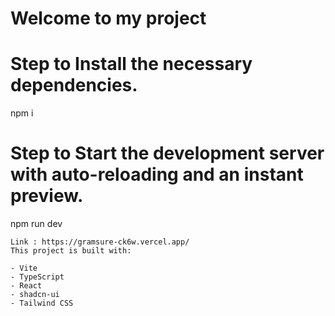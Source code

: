 # Welcome to my project

# Step to Install the necessary dependencies.
npm i

# Step to Start the development server with auto-reloading and an instant preview.
npm run dev
```
Link : https://gramsure-ck6w.vercel.app/
This project is built with:

- Vite
- TypeScript
- React
- shadcn-ui
- Tailwind CSS
